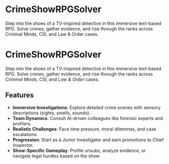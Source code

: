 # CrimeShowRPGSolver
Step into the shoes of a TV-inspired detective in this immersive text-based RPG. Solve crimes, gather evidence, and rise through the ranks across Criminal Minds, CSI, and Law &amp; Order cases.

# CrimeShowRPGSolver

Step into the shoes of a TV-inspired detective in this immersive text-based RPG. Solve crimes, gather evidence, and rise through the ranks across *Criminal Minds*, *CSI*, and *Law & Order* cases.

## Features
- **Immersive Investigations**: Explore detailed crime scenes with sensory descriptions (sights, smells, sounds).
- **Team Dynamics**: Consult AI-driven colleagues like forensic experts and profilers.
- **Realistic Challenges**: Face time pressure, moral dilemmas, and case escalations.
- **Progression**: Start as a Junior Investigator and earn promotions to Chief Inspector.
- **Show-Specific Gameplay**: Profile unsubs, analyze evidence, or navigate legal hurdles based on the show.
